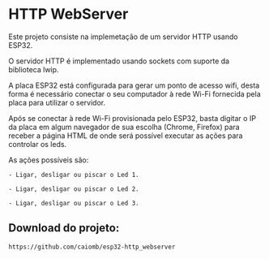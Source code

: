 # HTTP WebServer

Este projeto consiste na implemetação de um servidor HTTP usando ESP32.

O servidor HTTP é implementado usando sockets com suporte da biblioteca lwip.

A placa ESP32 está configurada para gerar um ponto de acesso wifi,
desta forma é necessário conectar o seu computador à rede Wi-Fi fornecida
pela placa para utilizar o servidor.

Após se conectar à rede Wi-Fi provisionada pelo ESP32, basta digitar o IP da
placa em algum navegador de sua escolha (Chrome, Firefox) para receber a página
HTML de onde será possível executar as ações para controlar os leds.

As ações possíveis são:
    
    - Ligar, desligar ou piscar o Led 1.
    
    - Ligar, desligar ou piscar o Led 2.
    
    - Ligar, desligar ou piscar o Led 3.


## Download do projeto:

    https://github.com/caiomb/esp32-http_webserver